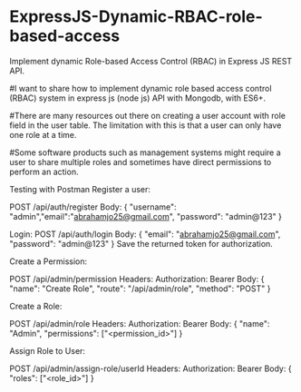 ﻿# ExpressJS-Dynamic-RBAC-role-based-access
Implement dynamic Role-based Access Control (RBAC) in Express JS REST API.

#I want to share how to implement dynamic role based access control (RBAC) system in express js (node js) API with Mongodb, with ES6+.

#There are many resources out there on creating a user account with role field in the user table. The limitation with this is that a user can only have one role at a time.

#Some software products such as management systems might require a user to share multiple roles and sometimes have direct permissions to perform an action.

Testing with Postman
Register a user:

POST /api/auth/register
Body: { "username": "admin","email":"abrahamjo25@gmail.com", "password": "admin@123" }

Login:
POST /api/auth/login
Body: { "email": "abrahamjo25@gmail.com", "password": "admin@123" }
Save the returned token for authorization.

Create a Permission:

POST /api/admin/permission
Headers: Authorization: Bearer <token>
Body: { "name": "Create Role", "route": "/api/admin/role", "method": "POST" }

Create a Role:

POST /api/admin/role
Headers: Authorization: Bearer <token>
Body: { "name": "Admin", "permissions": ["<permission_id>"] }

Assign Role to User:

POST /api/admin/assign-role/userId
Headers: Authorization: Bearer <token>
Body: { "roles": ["<role_id>"] }
